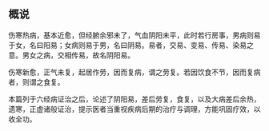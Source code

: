 ## 概说

伤寒热病，基本近愈，但经腑余邪未了，气血阴阳未平，此时若行房事，男病则易于女，名曰阳易；女病则易于男，名曰阴易。易者，交易、变易、传易、染易之意。男女之病，交相传易，故名阴阳易。

伤寒新愈，正气未复，起居作劳，因而复病，谓之劳复。若因饮食不节，因而复病者，则谓之食复。

本篇列于六经病证治之后，论述了阴阳易，差后劳复，食复，以及大病差后余热，遗寒，正虚诸般证治，提示医者当重视疾病后期的治疗与调理，方能巩固疗效，以收全功。
